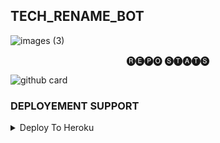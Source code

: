 ## TECH_RENAME_BOT 
![images (3)](https://user-images.githubusercontent.com/113157573/198686164-b5210f94-1cfd-48ef-a322-c23fbdc9b98e.jpeg)

<p align="center"> 🅡🅔🅟🅞 🅢🅣🅐🅣🅢 </p>

![github card](https://github-readme-stats.vercel.app/api/pin/?username=BikashTG&repo=TECH_RENAME_BOT&theme=dark)

### DEPLOYEMENT SUPPORT

<details><summary>Deploy To Heroku</summary>
<p>
<br>
<a href="https://heroku.com/deploy?template=https://github.com/BikashTG/TECH_RENAME_BOT">
  <img src="https://www.herokucdn.com/deploy/button.svg" alt="Deploy">
</a>
</p>
</details>
